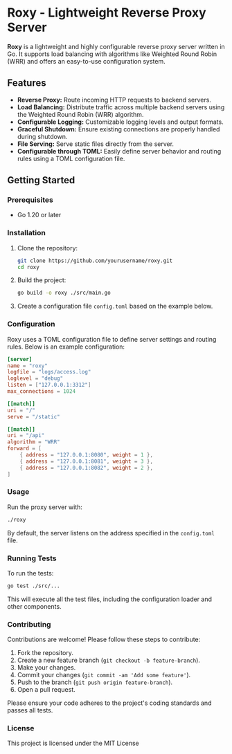 # Roxy - Lightweight Reverse Proxy Server

**Roxy** is a lightweight and highly configurable reverse proxy server written in Go. It supports load balancing with algorithms like Weighted Round Robin (WRR) and offers an easy-to-use configuration system.

## Features

- **Reverse Proxy:** Route incoming HTTP requests to backend servers.
- **Load Balancing:** Distribute traffic across multiple backend servers using the Weighted Round Robin (WRR) algorithm.
- **Configurable Logging:** Customizable logging levels and output formats.
- **Graceful Shutdown:** Ensure existing connections are properly handled during shutdown.
- **File Serving:** Serve static files directly from the server.
- **Configurable through TOML:** Easily define server behavior and routing rules using a TOML configuration file.

## Getting Started

### Prerequisites

- Go 1.20 or later

### Installation

1. Clone the repository:

    ```bash
    git clone https://github.com/yourusername/roxy.git
    cd roxy
    ```

2. Build the project:

    ```bash
    go build -o roxy ./src/main.go
    ```

3. Create a configuration file `config.toml` based on the example below.

### Configuration

Roxy uses a TOML configuration file to define server settings and routing rules. Below is an example configuration:

```toml
[server]
name = "roxy"
logfile = "logs/access.log"
loglevel = "debug"
listen = ["127.0.0.1:3312"]
max_connections = 1024

[[match]]
uri = "/"
serve = "/static"

[[match]]
uri = "/api"
algorithm = "WRR"
forward = [
    { address = "127.0.0.1:8080", weight = 1 },
    { address = "127.0.0.1:8081", weight = 3 },
    { address = "127.0.0.1:8082", weight = 2 },
]
```

### Usage

Run the proxy server with:

```bash
./roxy
```

By default, the server listens on the address specified in the `config.toml` file.

### Running Tests

To run the tests:

```bash
go test ./src/...
```

This will execute all the test files, including the configuration loader and other components.

### Contributing

Contributions are welcome! Please follow these steps to contribute:

1. Fork the repository.
2. Create a new feature branch (`git checkout -b feature-branch`).
3. Make your changes.
4. Commit your changes (`git commit -am 'Add some feature'`).
5. Push to the branch (`git push origin feature-branch`).
6. Open a pull request.

Please ensure your code adheres to the project's coding standards and passes all tests.

### License

This project is licensed under the MIT License
